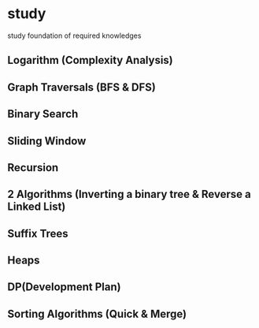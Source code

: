 # study
study foundation of required knowledges

## Logarithm (Complexity Analysis)
## Graph Traversals (BFS & DFS)
## Binary Search
## Sliding Window 
## Recursion
## 2 Algorithms (Inverting a binary tree & Reverse a Linked List)
## Suffix Trees
## Heaps
## DP(Development Plan)
## Sorting Algorithms (Quick & Merge)